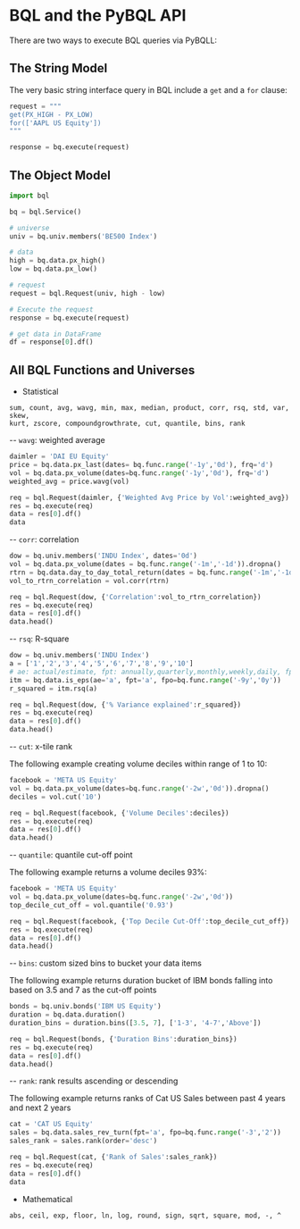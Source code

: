 # BQL and the PyBQL API

There are two ways to execute BQL queries via PyBQLL:

## The String Model

The very basic string interface query in BQL include a `get` and a `for` clause:

```python
request = """
get(PX_HIGH - PX_LOW)
for(['AAPL US Equity'])
"""

response = bq.execute(request)
```

## The Object Model
````python
import bql

bq = bql.Service()

# universe
univ = bq.univ.members('BE500 Index')

# data
high = bq.data.px_high()
low = bq.data.px_low()

# request
request = bql.Request(univ, high - low)

# Execute the request
response = bq.execute(request)

# get data in DataFrame
df = response[0].df()
````

## All BQL Functions and Universes

* Statistical

```shell
sum, count, avg, wavg, min, max, median, product, corr, rsq, std, var, skew,
kurt, zscore, compoundgrowthrate, cut, quantile, bins, rank
```

-- `wavg`: weighted average
```python
daimler = 'DAI EU Equity'
price = bq.data.px_last(dates= bq.func.range('-1y','0d'), frq='d')
vol = bq.data.px_volume(dates=bq.func.range('-1y','0d'), frq='d')
weighted_avg = price.wavg(vol)

req = bql.Request(daimler, {'Weighted Avg Price by Vol':weighted_avg})
res = bq.execute(req)
data = res[0].df()
data
```

-- `corr`: correlation
```python
dow = bq.univ.members('INDU Index', dates='0d')
vol = bq.data.px_volume(dates = bq.func.range('-1m','-1d')).dropna()
rtrn = bq.data.day_to_day_total_return(dates = bq.func.range('-1m','-1d')).dropna()
vol_to_rtrn_correlation = vol.corr(rtrn)

req = bql.Request(dow, {'Correlation':vol_to_rtrn_correlation})
res = bq.execute(req)
data = res[0].df()
data.head()
```

-- `rsq`: R-square
```python
dow = bq.univ.members('INDU Index')
a = ['1','2','3','4','5','6','7','8','9','10']
# ae: actual/estimate, fpt: annually,quarterly,monthly,weekly,daily, fpo:period offset, i.e., the time range
itm = bq.data.is_eps(ae='a', fpt='a', fpo=bq.func.range('-9y','0y'))
r_squared = itm.rsq(a)

req = bql.Request(dow, {'% Variance explained':r_squared})
res = bq.execute(req)
data = res[0].df()
data.head()
```

-- `cut`: x-tile rank

The following example creating volume deciles within range of 1 to 10:

```python
facebook = 'META US Equity'
vol = bq.data.px_volume(dates=bq.func.range('-2w','0d')).dropna()
deciles = vol.cut('10')

req = bql.Request(facebook, {'Volume Deciles':deciles})
res = bq.execute(req)
data = res[0].df()
data.head()
```

-- `quantile`: quantile cut-off point

The following example returns a volume deciles 93%:

```python
facebook = 'META US Equity'
vol = bq.data.px_volume(dates=bq.func.range('-2w','0d'))
top_decile_cut_off = vol.quantile('0.93')

req = bql.Request(facebook, {'Top Decile Cut-Off':top_decile_cut_off})
res = bq.execute(req)
data = res[0].df()
data.head()
```

-- `bins`: custom sized bins to bucket your data items

The following example returns duration bucket of IBM bonds falling into based on 3.5 and 7 as the cut-off points

```python
bonds = bq.univ.bonds('IBM US Equity')
duration = bq.data.duration()
duration_bins = duration.bins([3.5, 7], ['1-3', '4-7','Above'])

req = bql.Request(bonds, {'Duration Bins':duration_bins})
res = bq.execute(req)
data = res[0].df()
data.head()
```

-- `rank`: rank results ascending or descending

The following example returns ranks of Cat US Sales between past 4 years and next 2 years

```python
cat = 'CAT US Equity'
sales = bq.data.sales_rev_turn(fpt='a', fpo=bq.func.range('-3','2'))
sales_rank = sales.rank(order='desc')

req = bql.Request(cat, {'Rank of Sales':sales_rank})
res = bq.execute(req)
data = res[0].df()
data
```

* Mathematical

```shell
abs, ceil, exp, floor, ln, log, round, sign, sqrt, square, mod, -, ^
```

